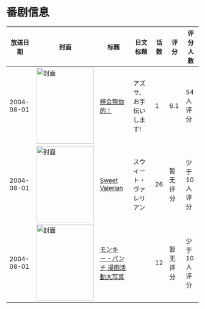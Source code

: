 # 番剧信息

|放送日期|封面|标题|日文标题|话数|评分|评分人数|
|---|---|---|---|---|---|---|
|2004-08-01|<img src="//lain.bgm.tv/pic/cover/c/72/6b/24302_13j4Y.jpg" alt="封面" style="width:150px;height:200px;object-fit:cover;">|[梓会帮你的！](https://bangumi.tv/subject/24302)|アズサ、お手伝いします!|1|6.1|54人评分|
|2004-08-01|<img src="//lain.bgm.tv/pic/cover/c/28/c6/104195_1L1zP.jpg" alt="封面" style="width:150px;height:200px;object-fit:cover;">|[Sweet Valerian](https://bangumi.tv/subject/104195)|スウィート・ヴァレリアン|26|暂无评分|少于10人评分|
|2004-08-01|<img src="//lain.bgm.tv/pic/cover/c/19/2f/188888_lCjC5.jpg" alt="封面" style="width:150px;height:200px;object-fit:cover;">|[モンキー・パンチ 漫画活動大写真](https://bangumi.tv/subject/188888)||12|暂无评分|少于10人评分|
